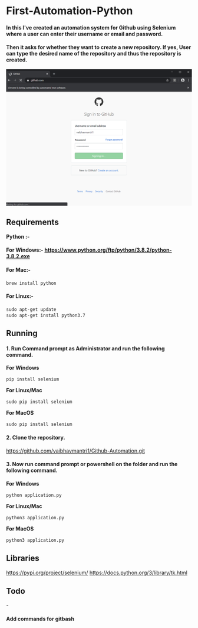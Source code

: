  # First-Automation-Python
 <h4>In this I've created an automation system for Github using Selenium where a user can enter their username or email and password.
 <h4>Then it asks for whether they want to create a new repository. If yes, User can type the desired name of the repository and thus    the repository is created.
  <br><br>
 <img src = "images/signing_in.png">
 
 ## Requirements
 <b>Python :- </b>
 #### For Windows:- https://www.python.org/ftp/python/3.8.2/python-3.8.2.exe
 #### For Mac:- 
 ```
 brew install python
 ```
 #### For Linux:- 
 ```
 sudo apt-get update
 sudo apt-get install python3.7
 ```
 ## Running
<h4>1. Run Command prompt as Administrator and run the following command.</h4>

<b>For Windows</b>
```
pip install selenium
```
<b>For Linux/Mac</b>
```
sudo pip install selenium
```
<b>For MacOS</b>
```
sudo pip install selenium
```
<h4>2. Clone the repository.</h4>

https://github.com/vaibhavmantri1/Github-Automation.git

<h4>3. Now run command prompt or powershell on the folder and run the following command.</h4>

<b>For Windows</b>
```
python application.py
```
<b>For Linux/Mac</b>
```
python3 application.py
```
<b>For MacOS</b>
```
python3 application.py
```



## Libraries
https://pypi.org/project/selenium/
https://docs.python.org/3/library/tk.html

## Todo
-<h4>Add commands for gitbash</h4>
